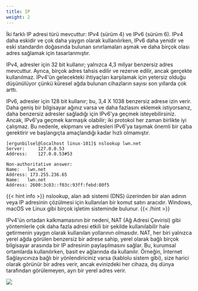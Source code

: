 ```yaml
---
title: IP
weight: 2
---
```



İki farklı IP adresi türü mevcuttur: IPv4 (sürüm 4) ve IPv6 (sürüm 6). IPv4 daha eskidir ve çok daha yaygın olarak kullanılırken, IPv6 daha yenidir ve eski standardın doğasında bulunan sınırlamaları aşmak ve daha birçok olası adres sağlamak için tasarlanmıştır.

IPv4, adresler için 32 bit kullanır; yalnızca 4,3 milyar benzersiz adres mevcuttur. Ayrıca, birçok adres tahsis edilir ve rezerve edilir, ancak gerçekte kullanılmaz. IPv4'ün gelecekteki ihtiyaçları karşılamak için yetersiz olduğu düşünülüyor çünkü küresel ağda bulunan cihazların sayısı son yıllarda çok arttı.

IPv6, adresler için 128 bit kullanır; bu, 3,4 X 1038 benzersiz adrese izin verir. Daha geniş bir bilgisayar ağınız varsa ve daha fazlasını eklemek istiyorsanız, daha benzersiz adresler sağladığı için IPv6'ya geçmek isteyebilirsiniz. Ancak, IPv6'ya geçmek karmaşık olabilir; iki protokol her zaman birlikte iyi çalışmaz. Bu nedenle, ekipmanı ve adresleri IPv6'ya taşımak önemli bir çaba gerektirir ve başlangıçta amaçlandığı kadar hızlı olmamıştır.


```tpl
[ergunbilsel@localhost linux-101]$ nslookup lwn.net
Server:		127.0.0.53
Address:	127.0.0.53#53

Non-authoritative answer:
Name:	lwn.net
Address: 173.255.236.65
Name:	lwn.net
Address: 2600:3c03::f03c:93ff:febd:80f5
```
{{< hint info >}}
nslookup, alan adı sistemi (DNS) üzerinden bir alan adının veya IP adresinin çözülmesi için kullanılan bir komut satırı aracıdır. Windows, macOS ve Linux gibi birçok işletim sisteminde bulunur.
{{< /hint >}}


IPv4'ün ortadan kalkmamasının bir nedeni, NAT (Ağ Adresi Çevirisi) gibi yöntemlerle çok daha fazla adresi etkili bir şekilde kullanılabilir hale getirmenin yaygın olarak kullanılan yollarının olmasıdır. NAT, her biri yalnızca yerel ağda görülen benzersiz bir adrese sahip, yerel olarak bağlı birçok bilgisayar arasında bir IP adresinin paylaşılmasını sağlar. Bu, kurumsal ortamlarda kullanılırken, basit ev ağlarında da kullanılır. Örneğin, İnternet Sağlayıcınıza bağlı bir yönlendiriciniz varsa (kablolu sistem gibi), size harici olarak görünür bir adres verir, ancak evinizdeki her cihaza, dış dünya tarafından görülemeyen, ayrı bir yerel adres verir.

![](/images/nat-1.png)